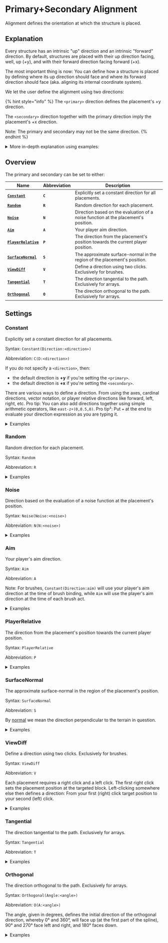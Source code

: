 # Primary+Secondary Alignment

Alignment defines the orientation at which the structure is placed.

## Explanation

Every structure has an intrinsic "up" direction and an intrinsic "forward" direction. By default, structures are placed with their up direction facing, well, up (+y), and with their forward direction facing forward (+x).

The most important thing is now: You can define how a structure is placed by defining where its up direction should face and where its forward direction should face (aka. aligning its internal coordinate system).

We let the user define the alignment using two directions:

{% hint style="info" %}
The `<primary>` direction defines the placement's +y direction.

The `<secondary>` direction together with the primary direction imply the placement's +x direction.

Note: The primary and secondary may not be the same direction.
{% endhint %}

<details>

<summary>More in-depth explanation using examples:</summary>

Let's say this is our build that we want to place, by for example having it as our current WorldEdit clipboard.

<img src="../../.gitbook/assets/AlignmentGuide_example1.png" alt="" data-size="original">

For reference, the red beam is facing towards positive x (east), the blue beam is facing towards positive z (south), and the green beam is facing towards positive y (up).

We now want to place it at various orientations using any of the ezEdits structure commands. For this we may to define a `<primary>` and `<secondary>` direction. Let us go through a few examples for a few such assignments of these parameters and try to understand what is happening:

Let's set the `<primary>` to `up` and the `<secondary>` to `east` (These are their default directions):

<img src="../../.gitbook/assets/AlignmentGuide_example1.png" alt="" data-size="original">

Our shape is pasted exactly in the same orientation as we copied it. Up is still up, right is still right, and so on.

Now, consider the following two examples:

1. The **`<primary>`** is set to **`south`** and the `<secondary>` remains at `east`:

<img src="../../.gitbook/assets/AlignmentGuide_example2.png" alt="" data-size="original">

Notice how, what was originally "up" when we copied it, i.e. the green beam in our case, is pointing into the direction that we set the primary to: south. Meanwhile what was originally east, is still east. The blue beam is going down as a consequence of this 90° rotation.

2. The **`<primary>`** is set to the vector **`(0,1,1)`**, i.e. the direction going "diagonally" up and south, and the `<secondary>` to `east`:

<img src="../../.gitbook/assets/AlignmentGuide_example3.png" alt="" data-size="original">

Notice, again, how, what was originally "up" when we copied it, i.e. the green beam in our case, is pointing into the direction that we set the primary to: diagonally up and south.

Here's another interesting example:

The **`<primary>`** is set to the vector **`(1,1,0)`**, i.e. the direction going diagonally up and **east**, while the `<secondary>` is set to `east`:

<img src="../../.gitbook/assets/AlignmentGuide_example4.png" alt="" data-size="original">

The green beam is correctly pointing along the primary direction, diagonally up and east. Whatever was pointing up when we //copy'd our clipboard is always aligned with whatever direction the primary is set to!

But now, notice how, even though the secondary is set to east, the red beam is not pointing directly east anymore (but diagonally down and east). This is intended behavior.

Imagine if it were pointing east: Then the green and red beam would be at a 45° angle instead of the original 90° angle. Our structure would be deformed/bent/sheared.

What we decided to implement instead, is that (while we align the structure's +y direction with the given primary direction) instead of aligning the structure's +x direction with the given secondary direction, we choose the direction that is most similar to the given secondary direction but that is still perpendicular to the primary.

So, if the primary and secondary are not perfectly perpendicular, as in the example above, the secondary is swapped out with the most similar but still perpendicular vector!

Just for reference, here's a small GIF that shows the remaining perpendicular secondary directions for a set primary direction:

<img src="../../.gitbook/assets/AlignmentGuide_example5.gif" alt="" data-size="original">

To give a final example:

The **`<primary>`** is set to the vector **`(-1,2,-1)`**, i.e. a direction going up and northwest, while the **`<secondary>`** is set to **`west`**:

<img src="../../.gitbook/assets/AlignmentGuide_example6.png" alt="" data-size="original">

As you can see, the green beam, or what was originally up in our build when we copied it, is now pointing into our specified `northwest+2*up` direction, while the red beam, or what was originally east when we copied, is now pointing as `west` as it can while still being perpendicular to the primary.

All of this applies independently of your current clipboard. Here's another structure at its original orientation followed by its placement aligned just like the previous example.

<img src="../../.gitbook/assets/AlignmentGuide_example7.png" alt="" data-size="original">

<img src="../../.gitbook/assets/AlignmentGuide_example8.png" alt="" data-size="original">

Can you see why setting the primary to `(-1,2-1)` and the secondary to `west` leads to the leaf being oriented like that?

\*\*\*

By the way, the command used was

`//ezbrush place Clipboard Constant(Direction:(-1,2,-1)) Constant(Direction:west)`

or, if you fancy abbreviations,

`//ezbr pl Cl C(D:(-1,2,-1)) C(D:west)`

With this primary + secondary system, we hope that you can easily and quickly construct your desired 3D orientation for each structure placement in any scenario.

</details>

## Overview

The primary and secondary can be set to either:

<table data-view="cards" data-full-width="false"><thead><tr><th>Name</th><th>Abbreviation</th><th>Description</th></tr></thead><tbody><tr><td><a href="primary+secondary-alignment.md#constant"><strong><code>Constant</code></strong></a></td><td><strong><code>C</code></strong></td><td>Explicitly set a constant direction for all placements.</td></tr><tr><td><a href="primary+secondary-alignment.md#random"><strong><code>Random</code></strong></a></td><td><strong><code>R</code></strong></td><td>Random direction for each placement.</td></tr><tr><td><a href="primary+secondary-alignment.md#noise"><strong><code>Noise</code></strong></a></td><td><strong><code>N</code></strong></td><td>Direction based on the evaluation of a noise function at the placement's position.</td></tr><tr><td><a href="primary+secondary-alignment.md#aim"><strong><code>Aim</code></strong></a></td><td><strong><code>A</code></strong></td><td>Your player aim direction.</td></tr><tr><td><a href="primary+secondary-alignment.md#playerrelative"><strong><code>PlayerRelative</code></strong></a></td><td><strong><code>P</code></strong></td><td>The direction from the placement's position towards the current player position.</td></tr><tr><td><a href="primary+secondary-alignment.md#surfacenormal"><strong><code>SurfaceNormal</code></strong></a></td><td><strong><code>S</code></strong></td><td>The approximate surface-normal in the region of the placement's position.</td></tr><tr><td><a href="primary+secondary-alignment.md#viewdiff"><strong><code>ViewDiff</code></strong></a></td><td><strong><code>V</code></strong></td><td>Define a direction using two clicks. Exclusively for brushes.</td></tr><tr><td><a href="primary+secondary-alignment.md#tangential"><strong><code>Tangential</code></strong></a></td><td><strong><code>T</code></strong></td><td>The direction tangential to the path. Exclusively for arrays.</td></tr><tr><td><a href="primary+secondary-alignment.md#orthogonal"><strong><code>Orthogonal</code></strong></a></td><td><strong><code>O</code></strong></td><td>The direction orthogonal to the path. Exclusively for arrays.</td></tr></tbody></table>

## Settings

### Constant

Explicitly set a constant direction for all placements.

Syntax: `Constant(Direction:<direction>)`

Abbreviation: `C(D:<direction>)`

If you do not specify a `<direction>`, then:

* the default direction is **+y** if you're setting the `<primary>`.
* the default direction is **+x** if you're setting the `<secondary>`.

There are various ways to define a direction. From using the axes, cardinal directions, vector notation, or player relative directions like forward, left, right, etc. Pro tip: You can also add directions together using simple arithmetic operators, like `east-z+(0,0.5,0)`. Pro tip²: Put `=` at the end to evaluate your direction expression as you are typing it.

<details>

<summary>Examples</summary>

`//ezsc Clipboard C(v:(0,2,0)) C(v:east)`

<img src="../../.gitbook/assets/ConstantAlignment_example1.png" alt="" data-size="original">

`//ezsc Clipboard C(v:(-1,2,-1)) C(v:east)`

<img src="../../.gitbook/assets/ConstantAlignment_example2.png" alt="" data-size="original">

`//ezsc Clipboard C(v:(-1,2,-1)) C(v:-aim)`

<img src="../../.gitbook/assets/ConstantAlignment_example3.png" alt="" data-size="original">

</details>

### Random

Random direction for each placement.

Syntax: `Random`

Abbreviation: `R`

<details>

<summary>Examples</summary>

`//ezsc Clipboard Constant Random`

* Only setting the `<secondary>` to Random, primary remains pointing up
* Notice how our structure's up direction (green beam) remains up (primary is set to up), but each placement is randomly rotated around the primary (y-axis in this case) since the secondary is random.

<img src="../../.gitbook/assets/RandomAlignment_demo1.png" alt="" data-size="original">

`//ezsc Clipboard Random Constant`

* Only setting the `<primary>` to Random, secondary remains pointing east.
* Terrain replaced with glass so you can see better.
* Notice how the green beam is now facing all kinds of directions, but the red beam is roughly pointing east for all placements.

<img src="../../.gitbook/assets/RandomAlignment_demo2.png" alt="" data-size="original">

`//ezsc Clipboard Random Random`

* Setting both to Random

<img src="../../.gitbook/assets/RandomAlignment_demo3.png" alt="" data-size="original">

</details>

### Noise

Direction based on the evaluation of a noise function at the placement's position.

Syntax: `Noise(Noise:<noise>)`

Abbreviation: `N(N:<noise>)`

<details>

<summary>Examples</summary>



</details>

### Aim

Your player's aim direction.

Syntax: `Aim`

Abbreviation: `A`

Note: For brushes, `Constant(Direction:aim)` will use your player's aim direction at the time of brush binding, while `Aim` will use the player's aim direction at the time of each brush act.

<details>

<summary>Examples</summary>

`//ezsc Clipboard Aim Constant`

<img src="../../.gitbook/assets/AimAlignment_demo1.png" alt="" data-size="original"><img src="../../.gitbook/assets/AimAlignment_demo2.png" alt="" data-size="original">

</details>

### PlayerRelative

The direction from the placement's position towards the current player position.

Syntax: `PlayerRelative`

Abbreviation: `P`

<details>

<summary>Examples</summary>

`//ezsc Clipboard PlayerRelative Constant`

<img src="../../.gitbook/assets/PlayerRelative_demo1.png" alt="" data-size="original"><img src="../../.gitbook/assets/PlayerRelative_demo2.png" alt="" data-size="original">

`//ezbr place Shape(S:Cone,Pattern:diamond_block) PlayerRelative Constant -s 12,36,12`

<img src="../../.gitbook/assets/PlayerRelative_demo3.gif" alt="" data-size="original">

</details>

### SurfaceNormal

The approximate surface-normal in the region of the placement's position.

Syntax: `SurfaceNormal`

Abbreviation: `S`

By [normal](https://en.wikipedia.org/wiki/Normal_\(geometry\)) we mean the direction perpendicular to the terrain in question.

<details>

<summary>Examples</summary>

`//ezbr shape Shape(P:57,S:Cone) SurfaceNormal Constant -s 12,36,12`

<img src="../../.gitbook/assets/SurfaceNormal_demo1.gif" alt="" data-size="original">

</details>

### ViewDiff

Define a direction using two clicks. Exclusively for brushes.

Syntax: `ViewDiff`

Abbreviation: `V`

Each placement requires a right click and a left click. The first right click sets the placement position at the targeted block. Left-clicking somewhere else then defines a direction: From your first (right) click target position to your second (left) click.

<details>

<summary>Examples</summary>



</details>

### Tangential

The direction tangential to the path. Exclusively for arrays.

Syntax: `Tangential`

Abbreviation: `T`

<details>

<summary>Examples</summary>



</details>

### Orthogonal

The direction orthogonal to the path. Exclusively for arrays.

Syntax: `Orthogonal(Angle:<angle>)`

Abbreviation: `O(A:<angle>)`

The angle, given in degrees, defines the initial direction of the orthogonal direction, whereby 0° and 360°, will face up (at the first part of the spline), 90° and 270° face left and right, and 180° faces down.

<details>

<summary>Examples</summary>



</details>
